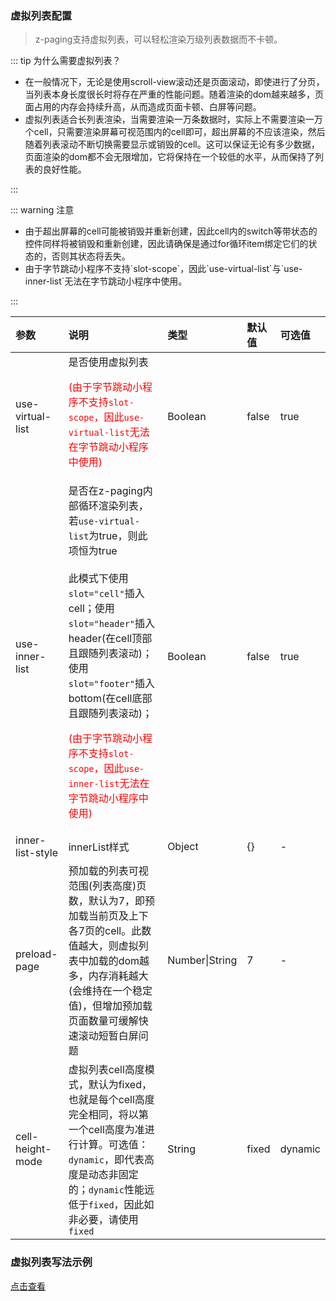 ### 虚拟列表配置 <Badge text="2.2.5"/>

> z-paging支持虚拟列表，可以轻松渲染万级列表数据而不卡顿。

::: tip 为什么需要虚拟列表？

* <div style="font-size:14px;">在一般情况下，无论是使用scroll-view滚动还是页面滚动，即使进行了分页，当列表本身长度很长时将存在严重的性能问题。随着渲染的dom越来越多，页面占用的内存会持续升高，从而造成页面卡顿、白屏等问题。</div>

* <div style="font-size:14px;">虚拟列表适合长列表渲染，当需要渲染一万条数据时，实际上不需要渲染一万个cell，只需要渲染屏幕可视范围内的cell即可，超出屏幕的不应该渲染，然后随着列表滚动不断切换需要显示或销毁的cell。这可以保证无论有多少数据，页面渲染的dom都不会无限增加，它将保持在一个较低的水平，从而保持了列表的良好性能。</div>

:::

::: warning 注意

* <div style="font-size:14px;">由于超出屏幕的cell可能被销毁并重新创建，因此cell内的switch等带状态的控件同样将被销毁和重新创建，因此请确保是通过for循环item绑定它们的状态的，否则其状态将丢失。</div>

* <div style="font-size:14px;">由于字节跳动小程序不支持`slot-scope`，因此`use-virtual-list`与`use-inner-list`无法在字节跳动小程序中使用。</div>

:::


| 参数             | 说明                                                         | 类型           | 默认值 | 可选值  |
| :--------------- | :----------------------------------------------------------- | :------------- | :----- | :------ |
| use-virtual-list | 是否使用虚拟列表<p style="color:red;">(由于字节跳动小程序不支持`slot-scope`，因此`use-virtual-list`无法在字节跳动小程序中使用)</p> | Boolean        | false  | true    |
| use-inner-list   | 是否在z-paging内部循环渲染列表，若`use-virtual-list`为true，则此项恒为true<br><br>此模式下使用`slot="cell"`插入cell；使用`slot="header"`插入header(在cell顶部且跟随列表滚动)；使用`slot="footer"`插入bottom(在cell底部且跟随列表滚动)；  <p style="color:red;">(由于字节跳动小程序不支持`slot-scope`，因此`use-inner-list`无法在字节跳动小程序中使用)</p> | Boolean        | false  | true    |
| inner-list-style | innerList样式                                                | Object         | {}     | -       |
| preload-page     | 预加载的列表可视范围(列表高度)页数，默认为7，即预加载当前页及上下各7页的cell。此数值越大，则虚拟列表中加载的dom越多，内存消耗越大(会维持在一个稳定值)，但增加预加载页面数量可缓解快速滚动短暂白屏问题 | Number\|String | 7      | -       |
| cell-height-mode | 虚拟列表cell高度模式，默认为fixed，也就是每个cell高度完全相同，将以第一个cell高度为准进行计算。可选值：`dynamic`，即代表高度是动态非固定的；`dynamic`性能远低于`fixed`，因此如非必要，请使用`fixed` | String         | fixed  | dynamic |

### 虚拟列表写法示例

[点击查看](../../start/use.html#虚拟列表示例)